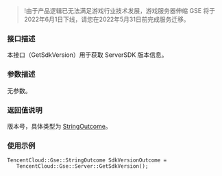 >!由于产品逻辑已无法满足游戏行业技术发展，游戏服务器伸缩 GSE 将于2022年6月1日下线，请您在2022年5月31日前完成服务迁移。


### 接口描述
本接口（GetSdkVersion）用于获取 ServerSDK 版本信息。


### 参数描述
无参数。


### 返回值说明
版本号，具体类型为 [StringOutcome](https://cloud.tencent.com/document/product/1165/42020#jtlx)。


### 使用示例
```
TencentCloud::Gse::StringOutcome SdkVersionOutcome = 
   TencentCloud::Gse::Server::GetSdkVersion();
```

